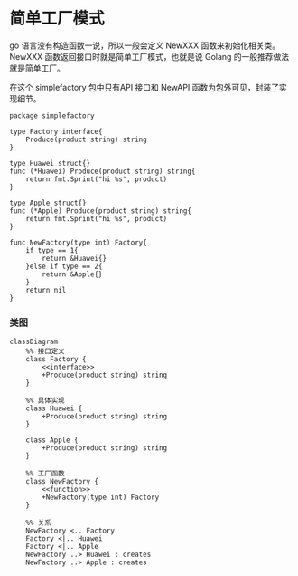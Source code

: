 # 简单工厂模式
go 语言没有构造函数一说，所以一般会定义 NewXXX 函数来初始化相关类。 NewXXX 函数返回接口时就是简单工厂模式，也就是说 Golang 的一般推荐做法就是简单工厂。

在这个 simplefactory 包中只有API 接口和 NewAPI 函数为包外可见，封装了实现细节。

```golang
package simplefactory

type Factory interface{
    Produce(product string) string
}

type Huawei struct{}
func (*Huawei) Produce(product string) string{
    return fmt.Sprint("hi %s", product)
}

type Apple struct{}
func (*Apple) Produce(product string) string{
    return fmt.Sprint("hi %s", product)
}

func NewFactory(type int) Factory{
    if type == 1{
        return &Huawei{}
    }else if type == 2{
        return &Apple{}
    }
    return nil
}

```

### 类图
```mermaid
classDiagram
    %% 接口定义
    class Factory {
        <<interface>>
        +Produce(product string) string
    }

    %% 具体实现
    class Huawei {
        +Produce(product string) string
    }

    class Apple {
        +Produce(product string) string
    }

    %% 工厂函数
    class NewFactory {
        <<function>>
        +NewFactory(type int) Factory
    }

    %% 关系
    NewFactory <.. Factory
    Factory <|.. Huawei
    Factory <|.. Apple
    NewFactory ..> Huawei : creates
    NewFactory ..> Apple : creates
```